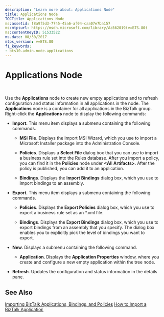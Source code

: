 ```yaml
---
description: "Learn more about: Applications Node"
title: Applications Node
TOCTitle: Applications Node
ms:assetid: f8a9f5d3-7745-45a6-af04-caa07e7ba157
ms:mtpsurl: https://msdn.microsoft.com/library/Aa562019(v=BTS.80)
ms:contentKeyID: 51533522
ms.date: 08/30/2017
mtps_version: v=BTS.80
f1_keywords:
- bts10.admin.node.applications
---
```


# Applications Node

 

Use the **Applications** node to create new empty applications and to refresh configuration and status information in all applications in the node. The **Applications** node is a container for all applications in the BizTalk group. Right-click the **Applications** node to display the following commands:

  - **Import**. This menu item displays a submenu containing the following commands.
    
      - **MSI File**. Displays the Import MSI Wizard, which you use to import a Microsoft Installer package into the Administration Console.
    
      - **Policies**. Displays a **Select File** dialog box that you can use to import a business rule set into the Rules database. After you import a policy, you can find it in the **Policies** node under **\<All Artifacts\>**. After the policy is published, you can add it to an application.
    
      - **Bindings**. Displays the **Import Bindings** dialog box, which you use to import bindings to an assembly.

  - **Export**. This menu item displays a submenu containing the following commands.
    
      - **Policies**. Displays the **Export Policies** dialog box, which you use to export a business rule set as an \*.xml file.
    
      - **Bindings**. Displays the **Export Bindings** dialog box, which you use to export bindings from an assembly that you specify. The dialog box enables you to explicitly pick the level of bindings you want to export.

  - **New**. Displays a submenu containing the following command.
    
      - **Application**. Displays the **Application Properties** window, where you create and configure a new empty application within the tree node.

  - **Refresh**. Updates the configuration and status information in the details pane.

## See Also

[Importing BizTalk Applications, Bindings, and Policies](https://msdn.microsoft.com/library/aa560565\(v=bts.80\))  
[How to Import a BizTalk Application](https://msdn.microsoft.com/library/aa560132\(v=bts.80\))

